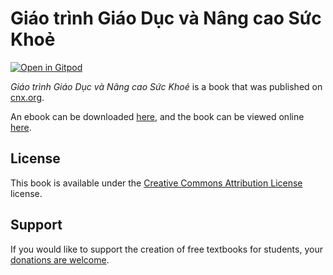 # Giáo trình Giáo Dục và Nâng cao Sức Khoẻ

[![Open in Gitpod](https://gitpod.io/button/open-in-gitpod.svg)](https://gitpod.io/from-referrer/)

_Giáo trình Giáo Dục và Nâng cao Sức Khoẻ_ is a book that was published on [cnx.org](https://cnx.org/).

An ebook can be downloaded [here](https://github.com/cnx-user-books/cnxbook-giao-trinh-giao-duc-va-nang-cao-suc-khoe/releases/latest), and the book can be viewed online [here](https://github.com/cnx-user-books/cnxbook-giao-trinh-giao-duc-va-nang-cao-suc-khoe/releases/latest).

## License
This book is available under the [Creative Commons Attribution License](./LICENSE) license.

## Support
If you would like to support the creation of free textbooks for students, your [donations are welcome](https://riceconnect.rice.edu/donation/support-openstax-banner).
